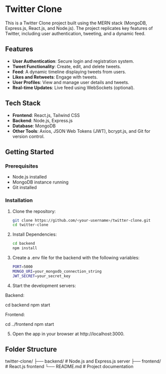 # Twitter Clone

This is a Twitter Clone project built using the MERN stack (MongoDB, Express.js, React.js, and Node.js). The project replicates key features of Twitter, including user authentication, tweeting, and a dynamic feed.

## Features

- **User Authentication**: Secure login and registration system.
- **Tweet Functionality**: Create, edit, and delete tweets.
- **Feed**: A dynamic timeline displaying tweets from users.
- **Likes and Retweets**: Engage with tweets.
- **User Profiles**: View and manage user details and tweets.
- **Real-time Updates**: Live feed using WebSockets (optional).

## Tech Stack

- **Frontend**: React.js, Tailwind CSS
- **Backend**: Node.js, Express.js
- **Database**: MongoDB
- **Other Tools**: Axios, JSON Web Tokens (JWT), bcrypt.js, and Git for version control.

## Getting Started

### Prerequisites

- Node.js installed
- MongoDB instance running
- Git installed

### Installation

1. Clone the repository:

   ```bash
   git clone https://github.com/<your-username>/twitter-clone.git
   cd twitter-clone

   ```

2. Install Dependencies:

   ```bash
   cd backend
   npm install

   ```

3. Create a .env file for the backend with the following variables:

    ```bash
    PORT=5000
    MONGO_URI=your_mongodb_connection_string
    JWT_SECRET=your_secret_key

    ```
4. Start the development servers:

Backend:

cd backend
npm start

Frontend:

cd ../frontend
npm start

5. Open the app in your browser at http://localhost:3000.

## Folder Structure

twitter-clone/
├── backend/ # Node.js and Express.js server
├── frontend/ # React.js frontend
└── README.md # Project documentation
